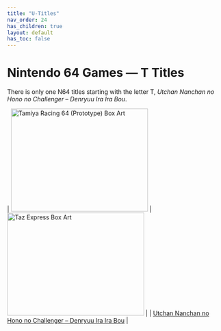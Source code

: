 ```yaml
---
title: "U-Titles"
nav_order: 24
has_children: true
layout: default
has_toc: false
---
```


# Nintendo 64 Games — T Titles

There is only one N64 titles starting with the letter T, *Utchan Nanchan no Hono no Challenger – Denryuu Ira Ira Bou*.

| <a href="t/tamiya-racing-64"><img src="https://images.launchbox-app.com/eb1824ae-05c3-4a07-a57b-7f6f23f0c8e7.jpg" width="320" height="240" alt="Tamiya Racing 64 (Prototype) Box Art"/></a> | <a href="t/taz-express"><img src="https://images.launchbox-app.com/78f11ec9-0b61-4fa4-bd4e-24895fd45eeb.jpg" width="320" height="240" alt="Taz Express Box Art"/></a> |
| [Utchan Nanchan no Hono no Challenger – Denryuu Ira Ira Bou](u/utchan-nanchan-no-hono-no-challenger-denryuu-ira-ira-bou) |